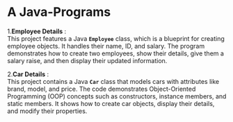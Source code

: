 # A Java-Programs

1.**Employee Details** :  
This project features a Java **`Employee`** class, which is a blueprint for creating employee objects. It handles their name, ID, and salary. The program demonstrates how to create two employees, show their details, give them a salary raise, and then display their updated information.  
  
2.**Car Details** :  
This project contains a Java **`Car`** class that models cars with attributes like brand, model, and price. The code demonstrates Object-Oriented Programming (OOP) concepts such as constructors, instance members, and static members. It shows how to create car objects, display their details, and modify their properties.
